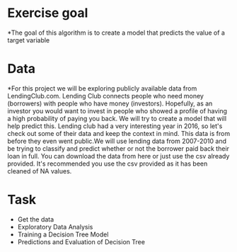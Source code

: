 # Exercise goal
*The goal of this algorithm is to create a model that predicts the value of a target variable

# Data
 *For this project we will be exploring publicly available data from LendingClub.com. Lending Club connects people who need money (borrowers) with people who have money (investors). Hopefully, as an investor you would want to invest in people who showed a profile of having a high probability of paying you back. We will try to create a model that will help predict this. Lending club had a very interesting year in 2016, so let's check out some of their data and keep the context in mind. This data is from before they even went public.We will use lending data from 2007-2010 and be trying to classify and predict whether or not the borrower paid back their loan in full. You can download the data from here or just use the csv already provided. It's recommended you use the csv provided as it has been cleaned of NA values.


# Task
* Get the data
* Exploratory Data Analysis
* Training a Decision Tree Model
* Predictions and Evaluation of Decision Tree

